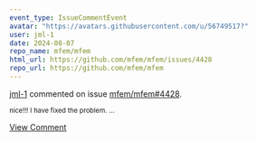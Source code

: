 ```yaml
---
event_type: IssueCommentEvent
avatar: "https://avatars.githubusercontent.com/u/56749517?"
user: jml-1
date: 2024-08-07
repo_name: mfem/mfem
html_url: https://github.com/mfem/mfem/issues/4428
repo_url: https://github.com/mfem/mfem
---
```


<a href='https://github.com/jml-1' target='_blank'>jml-1</a> commented on issue <a href='https://github.com/mfem/mfem/issues/4428' target='_blank'>mfem/mfem#4428</a>.

<small>nice!!! I have fixed the problem....</small>

<a href='https://github.com/mfem/mfem/issues/4428' target='_blank'>View Comment</a>